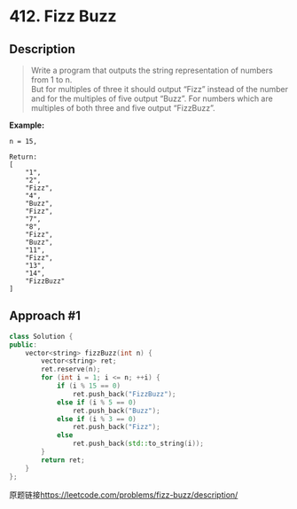 # 412. Fizz Buzz
## Description
>Write a program that outputs the string representation of numbers from 1 to n.     
But for multiples of three it should output “Fizz” instead of the number and for the multiples of five output “Buzz”. For numbers which are multiples of both three and five output “FizzBuzz”.

**Example:**    
```
n = 15,

Return:
[
    "1",
    "2",
    "Fizz",
    "4",
    "Buzz",
    "Fizz",
    "7",
    "8",
    "Fizz",
    "Buzz",
    "11",
    "Fizz",
    "13",
    "14",
    "FizzBuzz"
]
```

## Approach #1
```C++
class Solution {
public:
    vector<string> fizzBuzz(int n) {
        vector<string> ret;
        ret.reserve(n);
        for (int i = 1; i <= n; ++i) {
            if (i % 15 == 0)
                ret.push_back("FizzBuzz");
            else if (i % 5 == 0) 
                ret.push_back("Buzz");
            else if (i % 3 == 0)
                ret.push_back("Fizz");
            else
                ret.push_back(std::to_string(i));
        }
        return ret;
    }
};
```

原题链接<https://leetcode.com/problems/fizz-buzz/description/>
